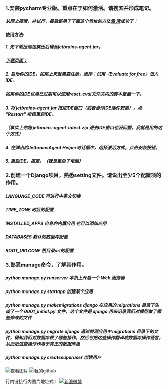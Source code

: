 ### 1.安装pycharm专业版。重点在于如何激活。请搜索并形成笔记。
##### 从网上搜索，并试行，最后是用了下面这个地址的方法[激 活](https://zhile.io/2018/08/17/jetbrains-license-server-crack.html)成功了：

#### 使用方法:
##### 1. 先下载压缩包解压后得到jetbrains-agent.jar。
#####   [下载页面：](https://zhile.io/2018/08/17/jetbrains-license-server-crack.html)
##### 2. 启动你的IDE，如果上来就需要注册，选择：试用（Evaluate for free）进入IDE。
#####   如果你的IDE试用已过期可以使用reset_eval文件夹内的脚本重置一下。
##### 3. 将 jetbrains-agent.jar 拖进IDE窗口（或者当作IDE插件安装），点 "Restart" 按钮重启IDE。
#####   （事实上你拖 jetbrains-agent-latest.zip 进去IDE窗口也没问题，我就是用的这个方式）
##### 4. 在弹出的JetbrainsAgent Helper对话框中，选择激活方式，点击安装按钮。
##### 5. 重启IDE，搞定。（我是重启了电脑）

### 2.创建一个Django项目，熟悉setting文件。请说出至少5个配置项的作用。
##### LANGUAGE_CODE  可进行中英文切换
##### TIME_ZONE  时区的配置
##### INSTALLED_APPS  自身的内置应用 也可以添加应用
##### DATABASES  默认的数据库配置
##### ROOT_URLCONF   根目录url的配置

### 3.熟悉manage命令，了解其作用。
#####	python manage.py runserver        本机上开启一个 Web 服务器
#####	python manage.py startapp             创建某个应用
#####	python manage.py makemigrations        django 在应用的 migrations 目录下生成了一个 0001_initial.py 文件，这个文件是 django 用来记录我们对模型做了哪些修改的文件
#####	python manage.py migrate              django 通过检测应用中 migrations 目录下的文件，得知我们对数据库做了哪些操作，然后它把这些操作翻译成数据库操作语言，从而把这些操作作用于真正的数据库里
#####	python manage.py createsuperuser       创建用户
![查看图片](https://github.com/miyaTest0001/tear/blob/master/IMG/1.pngIMG/a.jpg "查看图片")
![我的github](https://github.com/kaivin/markdown/raw/master/images/github.png "我的github")
	
	
	
行内链接行内图片地址式：
[![新浪微博](images/sina.png "我的新浪微博")]( http://weibo.com/kayvon "新浪微博")














